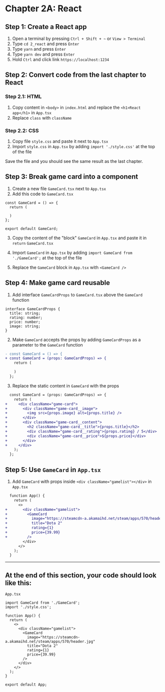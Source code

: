 # Chapter 2A: React

## Step 1: Create a React app
1. Open a terminal by pressing `Ctrl + Shift + ~` or `View > Terminal`
2. Type `cd 2_react` and press `Enter`
3. Type `yarn` and press `Enter`
4. Type `yarn dev` and press `Enter`
5. Hold `Ctrl` and click link `https://localhost:1234` 

## Step 2: Convert code from the last chapter to React

### Step 2.1: HTML
1. Copy content in `<body>` in `index.html` and replace the `<h1>React app</h1>` in `App.tsx`
2. Replace `class` with `className`

### Step 2.2: CSS
1. Copy file `style.css` and paste it next to `App.tsx`
2. Import `style.css` in `App.tsx` by adding `import './style.css'` at the top of the file

Save the file and you should see the same result as the last chapter.

<!-- Talk about components compositions -->
<!-- Highlight the tree and block -->

## Step 3: Break game card into a component

1. Create a new file `GameCard.tsx` next to `App.tsx`
2. Add this code to `GameCard.tsx`
```tsx
const GameCard = () => {
  return (
    
  )
};

export default GameCard;
```

3. Copy the content of the "block" `GameCard` in `App.tsx` and paste it in `return` `GameCard.tsx`

4. Import `GameCard` in `App.tsx` by adding `import GameCard from './GameCard';` at the top of the file

5. Replace the `GameCard` block in `App.tsx` with `<GameCard />`

## Step 4: Make game card reusable

1. Add interface `GameCardProps` to `GameCard.tsx` above the `GameCard` function

```tsx
interface GameCardProps {
  title: string;
  rating: number;
  price: number;
  image: string;
}
```

2. Make `GameCard` accepts the props by adding `GameCardProps` as a parameter to the `GameCard` function

```diff
- const GameCard = () => {
+ const GameCard = (props: GameCardProps) => {
    return (

    )
  };
```

3. Replace the static content in `GameCard` with the props

```diff
  const GameCard = (props: GameCardProps) => {
    return (
+     <div className="game-card">
+       <div className="game-card__image">
+         <img src={props.image} alt={props.title} />
+       </div>
+       <div className="game-card__content">
+         <h2 className="game-card__title">{props.title}</h2>
+         <div className="game-card__rating">{props.rating} / 5</div>
+         <div className="game-card__price">${props.price}</div>
+       </div>
+     </div>
    );
  };
```

## Step 5: Use `GameCard` in `App.tsx`

1. Add `GameCard` with props inside `<div className="gamelist"></div>` in `App.tsx`

```diff
  function App() {
    return (
      <>
+       <div className="gamelist">
+         <GameCard
+           image="https://steamcdn-a.akamaihd.net/steam/apps/570/header.jpg"
+           title="Dota 2"
+           rating={1}
+           price={39.99}
+         />
        </div>
      </>
    );
  }
```

---

## At the end of this section, your code should look like this:

`App.tsx`

```tsx
import GameCard from './GameCard';
import './style.css';

function App() {
  return (
    <>
      <div className="gamelist">
        <GameCard
          image="https://steamcdn-a.akamaihd.net/steam/apps/570/header.jpg"
          title="Dota 2"
          rating={1}
          price={39.99}
        />
      </div>
    </>
  );
}

export default App;
```
